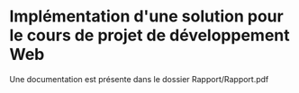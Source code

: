 # Implémentation d'une solution pour le cours de projet de développement Web

Une documentation est présente dans le dossier Rapport/Rapport.pdf
